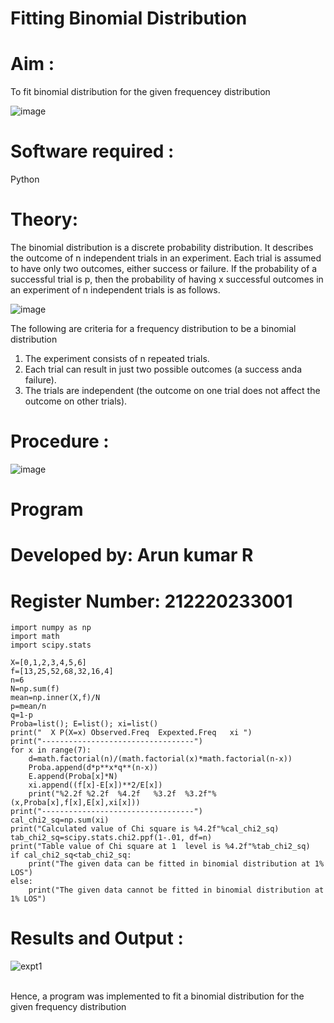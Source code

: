 # Fitting Binomial Distribution

# Aim : 

To fit binomial distribution for the given frequencey distribution

![image](https://user-images.githubusercontent.com/104613195/165903525-d4a642fc-ae42-476c-842f-bec7f72987c8.png)

# Software required :  

Python

# Theory:

The binomial distribution is a discrete probability distribution. It describes the outcome of n independent trials in an experiment. Each trial is assumed to have only two outcomes, either success or failure. If the probability of a successful trial is p, then the probability of having x successful outcomes in an experiment of n independent trials is as follows.

![image](https://user-images.githubusercontent.com/104613195/165905146-30e5b86e-4159-41a3-aa6d-885204c2e36a.png)

The following are criteria for a frequency distribution to be a binomial distribution
1. The experiment consists of n repeated trials.
2. Each trial can result in just two possible outcomes (a success anda failure).
3. The trials are independent (the outcome on one trial does not affect the outcome on other trials).
 
# Procedure :

![image](https://user-images.githubusercontent.com/104613195/166250867-46571ef5-f77b-4658-86ce-1c60c52fdfb1.png)

# Program
# Developed by: Arun kumar R
# Register Number: 212220233001

```
import numpy as np
import math
import scipy.stats

X=[0,1,2,3,4,5,6]
f=[13,25,52,68,32,16,4]
n=6
N=np.sum(f)
mean=np.inner(X,f)/N
p=mean/n
q=1-p
Proba=list(); E=list(); xi=list()
print("  X P(X=x) Observed.Freq  Expexted.Freq   xi ")
print("----------------------------------")
for x in range(7):
    d=math.factorial(n)/(math.factorial(x)*math.factorial(n-x))
    Proba.append(d*p**x*q**(n-x))
    E.append(Proba[x]*N)
    xi.append((f[x]-E[x])**2/E[x])
    print("%2.2f %2.2f  %4.2f   %3.2f  %3.2f"%(x,Proba[x],f[x],E[x],xi[x]))
print("----------------------------------")
cal_chi2_sq=np.sum(xi)
print("Calculated value of Chi square is %4.2f"%cal_chi2_sq)
tab_chi2_sq=scipy.stats.chi2.ppf(1-.01, df=n)
print("Table value of Chi square at 1  level is %4.2f"%tab_chi2_sq)
if cal_chi2_sq<tab_chi2_sq:
    print("The given data can be fitted in binomial distribution at 1% LOS")
else:
    print("The given data cannot be fitted in binomial distribution at 1% LOS")
```

# Results and Output : 

![expt1](https://user-images.githubusercontent.com/75235032/167286291-83b91555-4a2b-4565-824a-6160c5f48a25.jpg)

<br>Hence, a program was implemented to fit a binomial distribution for the given frequency distribution
